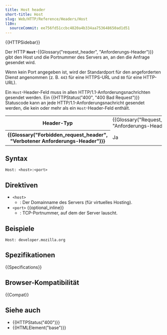 ```yaml
---
title: Host header
short-title: Host
slug: Web/HTTP/Reference/Headers/Host
l10n:
  sourceCommit: ee756fd51ccbc4820a4b334aa753648650ad1d51
---
```


{{HTTPSidebar}}

Der HTTP **`Host`**-{{Glossary("request_header", "Anforderungs-Header")}} gibt den Host und die Portnummer des Servers an, an den die Anfrage gesendet wird.

Wenn kein Port angegeben ist, wird der Standardport für den angeforderten Dienst angenommen (z. B. `443` für eine HTTPS-URL und `80` für eine HTTP-URL).

Ein `Host`-Header-Feld muss in allen HTTP/1.1-Anforderungsnachrichten gesendet werden.
Ein {{HTTPStatus("400", "400 Bad Request")}} Statuscode kann an jede HTTP/1.1-Anforderungsnachricht gesendet werden, die kein oder mehr als ein `Host`-Header-Feld enthält.

<table class="properties">
  <tbody>
    <tr>
      <th scope="row">Header-Typ</th>
      <td>{{Glossary("Request_header", "Anforderungs-Header")}}</td>
    </tr>
    <tr>
      <th scope="row">{{Glossary("Forbidden_request_header", "Verbotener Anforderungs-Header")}}</th>
      <td>Ja</td>
    </tr>
  </tbody>
</table>

## Syntax

```http
Host: <host>:<port>
```

## Direktiven

- `<host>`
  - : Der Domainname des Servers (für virtuelles Hosting).
- `<port>` {{optional_inline}}
  - : TCP-Portnummer, auf dem der Server lauscht.

## Beispiele

```http
Host: developer.mozilla.org
```

## Spezifikationen

{{Specifications}}

## Browser-Kompatibilität

{{Compat}}

## Siehe auch

- {{HTTPStatus("400")}}
- {{HTMLElement("base")}}
